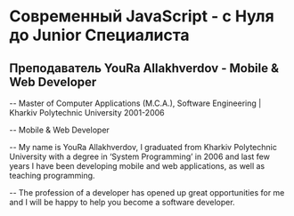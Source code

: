 # Современный JavaScript - с Нуля до Junior Специалиста

## Преподаватель YouRa Allakhverdov - Mobile & Web Developer

-- Master of Computer Applications (M.C.A.), Software Engineering | Kharkiv
Polytechnic University 2001-2006

-- Mobile & Web Developer

-- My name is YouRa Allakhverdov, I graduated from Kharkiv Polytechnic
University with a degree in ‘System Programming’ in 2006 and last few years I
have been developing mobile and web applications, as well as teaching
programming.

-- The profession of а developer has opened up great opportunities for me and I
will be happy to help you become a software developer.
